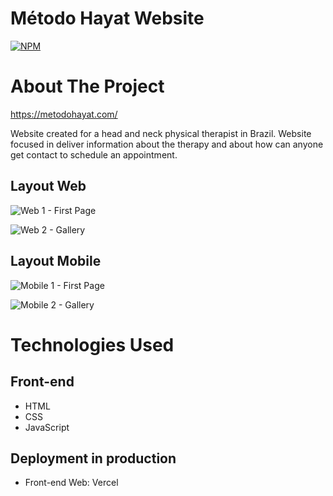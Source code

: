 # Método Hayat Website
[![NPM](https://img.shields.io/npm/l/react)](https://github.com/tiagodev96/metodo-hayat-website/blob/main/LICENSE)

# About The Project

https://metodohayat.com/

Website created for a head and neck physical therapist in Brazil. Website focused in deliver information about the therapy and about how can anyone get contact to schedule an appointment.

## Layout Web
![Web 1 - First Page](https://imgur.com/T9aeGzc.png)

![Web 2 - Gallery](https://imgur.com/Mtn68i4.png)

## Layout Mobile
![Mobile 1 - First Page](https://imgur.com/ZlFWXrF.png)

![Mobile 2 - Gallery](https://imgur.com/yqIOYvt.png)

# Technologies Used
## Front-end
- HTML
- CSS
- JavaScript

## Deployment in production
- Front-end Web: Vercel
